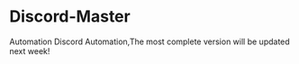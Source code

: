 # Discord-Master
Automation
Discord Automation,The most complete version will be updated next week!

